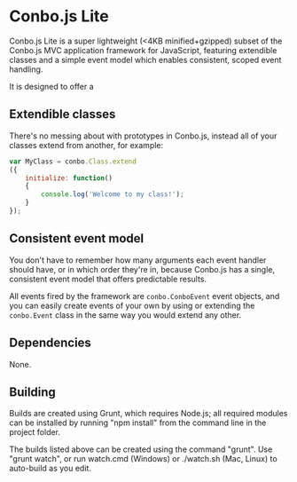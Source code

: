 Conbo.js Lite
=============

Conbo.js Lite is a super lightweight (<4KB minified+gzipped) subset of the Conbo.js MVC application framework for JavaScript, featuring extendible classes and a simple event model which enables consistent, scoped event handling.

It is designed to offer a 

Extendible classes
------------------

There's no messing about with prototypes in Conbo.js, instead all of your classes extend from another, for example:

```javascript
var MyClass = conbo.Class.extend
({
	initialize: function()
	{
		console.log('Welcome to my class!');
	}
});
```

Consistent event model
----------------------

You don't have to remember how many arguments each event handler should have, or in which order they're in, because Conbo.js has a single, consistent event model that offers predictable results.

All events fired by the framework are `conbo.ConboEvent` event objects, and you can easily create events of your own by using or extending the `conbo.Event` class in the same way you would extend any other.

Dependencies
------------

None.

Building
--------

Builds are created using Grunt, which requires Node.js; all required modules can be installed by running "npm install" from the command line in the project folder.

The builds listed above can be created using the command "grunt". Use "grunt watch", or run watch.cmd (Windows) or ./watch.sh (Mac, Linux) to auto-build as you edit.
